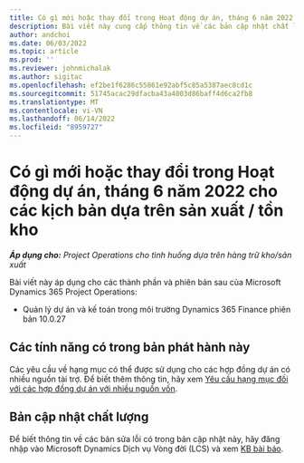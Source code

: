 ```yaml
---
title: Có gì mới hoặc thay đổi trong Hoạt động dự án, tháng 6 năm 2022 cho các kịch bản dựa trên sản xuất / tồn kho
description: Bài viết này cung cấp thông tin về các bản cập nhật chất lượng có trong bản phát hành tháng 6 năm 2022 của Hoạt động dự án cho các tình huống dựa trên sản xuất / tồn kho.
author: andchoi
ms.date: 06/03/2022
ms.topic: article
ms.prod: ''
ms.reviewer: johnmichalak
ms.author: sigitac
ms.openlocfilehash: ef2be1f6286c55861e92abf5c85a5387aec8cd1c
ms.sourcegitcommit: 51745acac29dfacba43a4003d86baff4d6ca2fb8
ms.translationtype: MT
ms.contentlocale: vi-VN
ms.lasthandoff: 06/14/2022
ms.locfileid: "8959727"
---
```

# <a name="whats-new-or-changed-in-project-operations-june-2022-for-stockedproduction-based-scenarios"></a>Có gì mới hoặc thay đổi trong Hoạt động dự án, tháng 6 năm 2022 cho các kịch bản dựa trên sản xuất / tồn kho

_**Áp dụng cho:** Project Operations cho tình huống dựa trên hàng trữ kho/sản xuất_

Bài viết này áp dụng cho các thành phần và phiên bản sau của Microsoft Dynamics 365 Project Operations:

- Quản lý dự án và kế toán trong môi trường Dynamics 365 Finance phiên bản 10.0.27

## <a name="features-included-in-this-release"></a>Các tính năng có trong bản phát hành này

Các yêu cầu về hạng mục có thể được sử dụng cho các hợp đồng dự án có nhiều nguồn tài trợ. Để biết thêm thông tin, hãy xem [Yêu cầu hạng mục đối với các hợp đồng dự án với nhiều nguồn vốn](/multiple-funding-sources-item-req.md).

## <a name="quality-updates"></a>Bản cập nhật chất lượng

Để biết thông tin về các bản sửa lỗi có trong bản cập nhật này, hãy đăng nhập vào Microsoft Dynamics Dịch vụ Vòng đời (LCS) và xem [KB bài báo](https://fix.lcs.dynamics.com/Issue/Details?bugId=673271).

